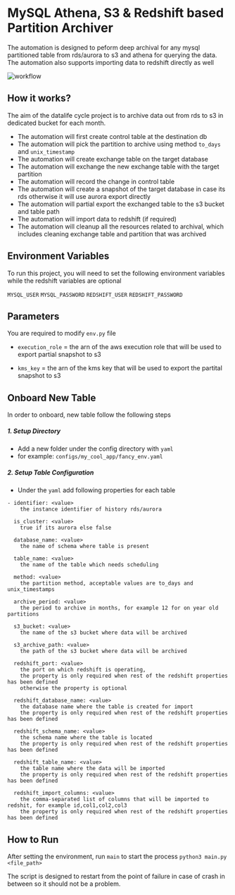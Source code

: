 # MySQL Athena, S3 & Redshift based Partition Archiver

The automation is designed to peform deep archival for any mysql partitioned table from rds/aurora to s3 and athena for querying the data. The automation also supports importing data to redshift directly as well

![workflow](img/workflow.png.png)

## How it works?

The aim of the datalife cycle project is to archive data out from rds to s3 in dedicated bucket for each month.

- The automation will first create control table at the destination db
- The automation will pick the partition to archive using method `to_days` and `unix_timestamp`
- The automation will create exchange table on the target database
- The automation will exchange the new exchange table with the target partition
- The automation will record the change in control table
- The automation will create a snapshot of the target database in case its rds otherwise it will use aurora export directly
- The automation will partial export the exchanged table to the s3 bucket and table path
- The automation will import data to redshift (if required)
- The automation will cleanup all the resources related to archival, which includes cleaning exchange table and partition that was archived

## Environment Variables

To run this project, you will need to set the following environment variables while the redshift variables are optional

`MYSQL_USER`
`MYSQL_PASSWORD`
`REDSHIFT_USER`
`REDSHIFT_PASSWORD`

## Parameters

You are required to modify `env.py` file 

- `execution_role` = the arn of the aws execution role that will be used to export partial snapshot to s3

- `kms_key` = the arn of the kms key that will be used to export the partital snapshot to s3
## Onboard New Table
In order to onboard, new table follow the following steps

##### 1. Setup Directory 
 - Add a new folder under the config directory with `yaml`
 - for example: `configs/my_cool_app/fancy_env.yaml`

##### 2. Setup Table Configuration
 - Under the `yaml` add following properties for each table
```
- identifier: <value>
    the instance identifier of history rds/aurora
  
  is_cluster: <value>
    true if its aurora else false
  
  database_name: <value>
    the name of schema where table is present
  
  table_name: <value>
    the name of the table which needs scheduling
  
  method: <value>
    the partition method, acceptable values are to_days and unix_timestamps
  
  archive_period: <value> 
    the period to archive in months, for example 12 for on year old partitions
  
  s3_bucket: <value> 
    the name of the s3 bucket where data will be archived
  
  s3_archive_path: <value> 
    the path of the s3 bucket where data will be archived

  redshift_port: <value>
    the port on which redshift is operating, 
    the property is only required when rest of the redshift properties has been defined
    otherwise the property is optional
  
  redshift_database_name: <value>
    the database name where the table is created for import
    the property is only required when rest of the redshift properties has been defined

  redshift_schema_name: <value>
    the schema name where the table is located
    the property is only required when rest of the redshift properties has been defined

  redshift_table_name: <value>
    the table name where the data will be imported
    the property is only required when rest of the redshift properties has been defined

  redshift_import_columns: <value>
    the comma-separated list of columns that will be imported to redshit, for example id,col1,col2,col3
    the property is only required when rest of the redshift properties has been defined
```

## How to Run
After setting the environment, run `main` to start the process
`python3 main.py <file_path>`

The script is designed to restart from the point of failure in case of crash in between so it should not be a problem.
